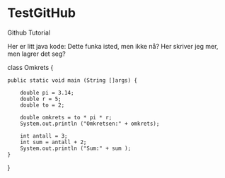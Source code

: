 ﻿# TestGitHub
Github Tutorial

Her er litt java kode: Dette funka isted, men ikke nå? Her skriver jeg mer, men lagrer det seg?

class Omkrets {
	
	public static void main (String []args) {
		
		double pi = 3.14;
		double r = 5;
		double to = 2;
		
		double omkrets = to * pi * r;
		System.out.println ("Omkretsen:" + omkrets); 
		
		int antall = 3;
		int sum = antall + 2;
		System.out.println ("Sum:" + sum );
	}
	
	
}




